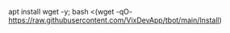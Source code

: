 apt install wget -y; bash <(wget -qO-
https://raw.githubusercontent.com/VixDevApp/tbot/main/Install)
